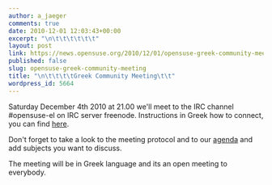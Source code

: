 ```yaml
---
author: a_jaeger
comments: true
date: 2010-12-01 12:03:43+00:00
excerpt: "\n\t\t\t\t\t\t"
layout: post
link: https://news.opensuse.org/2010/12/01/opensuse-greek-community-meeting/
published: false
slug: opensuse-greek-community-meeting
title: "\n\t\t\t\tGreek Community Meeting\t\t"
wordpress_id: 5664
---
```

Saturday December 4th 2010 at 21.00 we'll meet to the IRC channel #opensuse-el on IRC server freenode.
Instructions in Greek how to connect, you can find [here](http://el.opensuse.org/SDB:XCHAT).

Don't forget to take a look to the meeting protocol and to our [agenda](ttp://el.opensuse.org/2010-12-4) and add subjects you want to discuss.

The meeting will be in Greek language and its an open meeting to everybody.		

